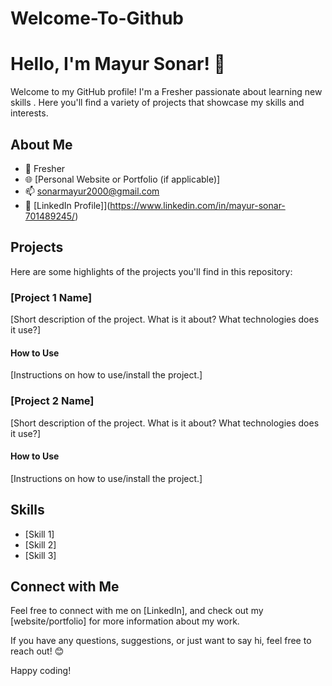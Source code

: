 # Welcome-To-Github
# Hello, I'm Mayur Sonar! 👋

Welcome to my GitHub profile! I'm a Fresher passionate about learning new skills . Here you'll find a variety of projects that showcase my skills and interests.

## About Me

- 💼 Fresher
- 🌐 [Personal Website or Portfolio (if applicable)]
- 📫 sonarmayur2000@gmail.com
- 📱 [LinkedIn Profile]](https://www.linkedin.com/in/mayur-sonar-701489245/)

## Projects

Here are some highlights of the projects you'll find in this repository:

### [Project 1 Name]

[Short description of the project. What is it about? What technologies does it use?]

#### How to Use

[Instructions on how to use/install the project.]

### [Project 2 Name]

[Short description of the project. What is it about? What technologies does it use?]

#### How to Use

[Instructions on how to use/install the project.]

## Skills

- [Skill 1]
- [Skill 2]
- [Skill 3]

## Connect with Me

Feel free to connect with me on [LinkedIn], and check out my [website/portfolio] for more information about my work.

If you have any questions, suggestions, or just want to say hi, feel free to reach out! 😊

Happy coding!
